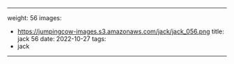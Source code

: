 
---
weight: 56
images:
- https://jumpingcow-images.s3.amazonaws.com/jack/jack_056.png
title: jack 56
date: 2022-10-27
tags:
- jack
---
